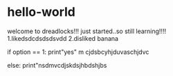 # hello-world
  welcome to dreadlocks!!!
  just started..so still learning!!!!
  1.likedsdcdsdsdsvdd
  2.disliked
banana
  
  if option == 1:
    print"yes" m cjdsbcyhjduvaschjdvc
    
  else:
    print"nsdmvcdjskdsjhbdshjbs
